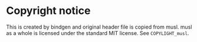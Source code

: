 # Copyright notice
This is created by bindgen and original header file is copied from musl.
musl as a whole is licensed under the standard MIT license.
See `COPYLIGHT_musl`.
